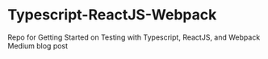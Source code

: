 # Typescript-ReactJS-Webpack
Repo for Getting Started on Testing with Typescript, ReactJS, and Webpack Medium blog post
